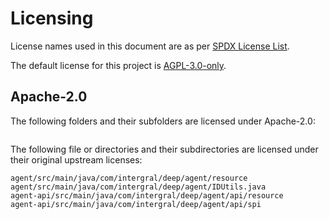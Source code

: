 # Licensing

License names used in this document are as per [SPDX License List](https://spdx.org/licenses/).

The default license for this project is [AGPL-3.0-only](LICENSE).

## Apache-2.0

The following folders and their subfolders are licensed under Apache-2.0:

```

```

The following file or directories and their subdirectories are licensed under their original upstream licenses:

```
agent/src/main/java/com/intergral/deep/agent/resource
agent/src/main/java/com/intergral/deep/agent/IDUtils.java
agent-api/src/main/java/com/intergral/deep/agent/api/resource
agent-api/src/main/java/com/intergral/deep/agent/api/spi
```